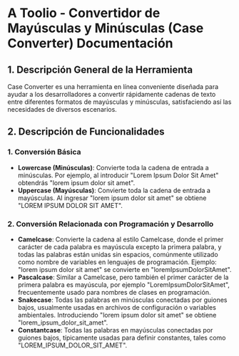 # A Toolio - Convertidor de Mayúsculas y Minúsculas (Case Converter) Documentación

## 1. Descripción General de la Herramienta

Case Converter es una herramienta en línea conveniente diseñada para ayudar a los desarrolladores a convertir rápidamente cadenas de texto entre diferentes formatos de mayúsculas y minúsculas, satisfaciendo así las necesidades de diversos escenarios.

## 2. Descripción de Funcionalidades

### 1. **Conversión Básica**
   * **Lowercase (Minúsculas)**: Convierte toda la cadena de entrada a minúsculas. Por ejemplo, al introducir "Lorem Ipsum Dolor Sit Amet" obtendrás "lorem ipsum dolor sit amet".
   * **Uppercase (Mayúsculas)**: Convierte toda la cadena de entrada a mayúsculas. Al ingresar "lorem ipsum dolor sit amet" se obtiene "LOREM IPSUM DOLOR SIT AMET".

### 2. **Conversión Relacionada con Programación y Desarrollo**
   * **Camelcase**: Convierte la cadena al estilo Camelcase, donde el primer carácter de cada palabra es mayúscula excepto la primera palabra, y todas las palabras están unidas sin espacios, comúnmente utilizado como nombre de variables en lenguajes de programación. Ejemplo: "lorem ipsum dolor sit amet" se convierte en "loremIpsumDolorSitAmet".
   * **Pascalcase**: Similar a Camelcase, pero también el primer carácter de la primera palabra es mayúscula, por ejemplo "LoremIpsumDolorSitAmet", frecuentemente usado para nombres de clases en programación.
   * **Snakecase**: Todas las palabras en minúsculas conectadas por guiones bajos, usualmente usadas en archivos de configuración o variables ambientales. Introduciendo "lorem ipsum dolor sit amet" se obtiene "lorem_ipsum_dolor_sit_amet".
   * **Constantcase**: Todas las palabras en mayúsculas conectadas por guiones bajos, típicamente usadas para definir constantes, tales como "LOREM_IPSUM_DOLOR_SIT_AMET".